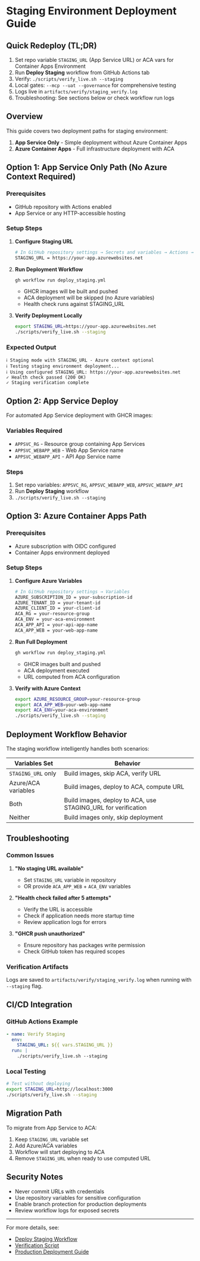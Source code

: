 # Staging Environment Deployment Guide

## Quick Redeploy (TL;DR)

1. Set repo variable `STAGING_URL` (App Service URL) or ACA vars for Container Apps Environment
2. Run **Deploy Staging** workflow from GitHub Actions tab
3. Verify: `./scripts/verify_live.sh --staging` 
4. Local gates: `--mcp --uat --governance` for comprehensive testing
5. Logs live in `artifacts/verify/staging_verify.log`
6. Troubleshooting: See sections below or check workflow run logs

## Overview
This guide covers two deployment paths for staging environment:
1. **App Service Only** - Simple deployment without Azure Container Apps
2. **Azure Container Apps** - Full infrastructure deployment with ACA

## Option 1: App Service Only Path (No Azure Context Required)

### Prerequisites
- GitHub repository with Actions enabled
- App Service or any HTTP-accessible hosting

### Setup Steps

1. **Configure Staging URL**
   ```bash
   # In GitHub repository settings → Secrets and variables → Actions → Variables
   STAGING_URL = https://your-app.azurewebsites.net
   ```

2. **Run Deployment Workflow**
   ```bash
   gh workflow run deploy_staging.yml
   ```
   - GHCR images will be built and pushed
   - ACA deployment will be skipped (no Azure variables)
   - Health check runs against STAGING_URL

3. **Verify Deployment Locally**
   ```bash
   export STAGING_URL=https://your-app.azurewebsites.net
   ./scripts/verify_live.sh --staging
   ```

### Expected Output
```
ℹ Staging mode with STAGING_URL - Azure context optional
ℹ Testing staging environment deployment...
ℹ Using configured STAGING_URL: https://your-app.azurewebsites.net
✓ Health check passed (200 OK)
✓ Staging verification complete
```

## Option 2: App Service Deploy

For automated App Service deployment with GHCR images:

### Variables Required
- `APPSVC_RG` - Resource group containing App Services
- `APPSVC_WEBAPP_WEB` - Web App Service name  
- `APPSVC_WEBAPP_API` - API App Service name

### Steps
1. Set repo variables: `APPSVC_RG`, `APPSVC_WEBAPP_WEB`, `APPSVC_WEBAPP_API`
2. Run **Deploy Staging** workflow 
3. `./scripts/verify_live.sh --staging`

## Option 3: Azure Container Apps Path

### Prerequisites
- Azure subscription with OIDC configured
- Container Apps environment deployed

### Setup Steps

1. **Configure Azure Variables**
   ```bash
   # In GitHub repository settings → Variables
   AZURE_SUBSCRIPTION_ID = your-subscription-id
   AZURE_TENANT_ID = your-tenant-id
   AZURE_CLIENT_ID = your-client-id
   ACA_RG = your-resource-group
   ACA_ENV = your-aca-environment
   ACA_APP_API = your-api-app-name
   ACA_APP_WEB = your-web-app-name
   ```

2. **Run Full Deployment**
   ```bash
   gh workflow run deploy_staging.yml
   ```
   - GHCR images built and pushed
   - ACA deployment executed
   - URL computed from ACA configuration

3. **Verify with Azure Context**
   ```bash
   export AZURE_RESOURCE_GROUP=your-resource-group
   export ACA_APP_WEB=your-web-app-name
   export ACA_ENV=your-aca-environment
   ./scripts/verify_live.sh --staging
   ```

## Deployment Workflow Behavior

The staging workflow intelligently handles both scenarios:

| Variables Set | Behavior |
|--------------|----------|
| `STAGING_URL` only | Build images, skip ACA, verify URL |
| Azure/ACA variables | Build images, deploy to ACA, compute URL |
| Both | Build images, deploy to ACA, use STAGING_URL for verification |
| Neither | Build images only, skip deployment |

## Troubleshooting

### Common Issues

1. **"No staging URL available"**
   - Set `STAGING_URL` variable in repository
   - OR provide `ACA_APP_WEB` + `ACA_ENV` variables

2. **"Health check failed after 5 attempts"**
   - Verify the URL is accessible
   - Check if application needs more startup time
   - Review application logs for errors

3. **"GHCR push unauthorized"**
   - Ensure repository has packages write permission
   - Check GitHub token has required scopes

### Verification Artifacts

Logs are saved to `artifacts/verify/staging_verify.log` when running with `--staging` flag.

## CI/CD Integration

### GitHub Actions Example
```yaml
- name: Verify Staging
  env:
    STAGING_URL: ${{ vars.STAGING_URL }}
  run: |
    ./scripts/verify_live.sh --staging
```

### Local Testing
```bash
# Test without deploying
export STAGING_URL=http://localhost:3000
./scripts/verify_live.sh --staging
```

## Migration Path

To migrate from App Service to ACA:
1. Keep `STAGING_URL` variable set
2. Add Azure/ACA variables
3. Workflow will start deploying to ACA
4. Remove `STAGING_URL` when ready to use computed URL

## Security Notes

- Never commit URLs with credentials
- Use repository variables for sensitive configuration
- Enable branch protection for production deployments
- Review workflow logs for exposed secrets

---

For more details, see:
- [Deploy Staging Workflow](.github/workflows/deploy_staging.yml)
- [Verification Script](scripts/verify_live.sh)
- [Production Deployment Guide](docs/prod-env.md)